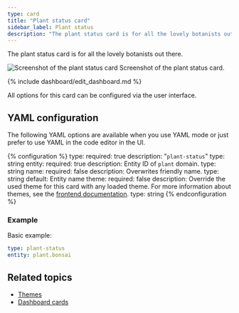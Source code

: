 ```yaml
---
type: card
title: "Plant status card"
sidebar_label: Plant status
description: "The plant status card is for all the lovely botanists out there."
---
```


The plant status card is for all the lovely botanists out there.

<p class='img'>
<img src='/images/dashboards/plant_card.png' alt='Screenshot of the plant status card'>
Screenshot of the plant status card.
</p>

{% include dashboard/edit_dashboard.md %}

All options for this card can be configured via the user interface.

## YAML configuration

The following YAML options are available when you use YAML mode or just prefer to use YAML in the code editor in the UI.

{% configuration %}
type:
  required: true
  description: "`plant-status`"
  type: string
entity:
  required: true
  description: Entity ID of `plant` domain.
  type: string
name:
  required: false
  description: Overwrites friendly name.
  type: string
  default: Entity name
theme:
  required: false
  description: Override the used theme for this card with any loaded theme. For more information about themes, see the [frontend documentation](/integrations/frontend/).
  type: string
{% endconfiguration %}

### Example

Basic example:

```yaml
type: plant-status
entity: plant.bonsai
```

## Related topics

- [Themes](/integrations/frontend/)
- [Dashboard cards](/dashboards/cards/)
